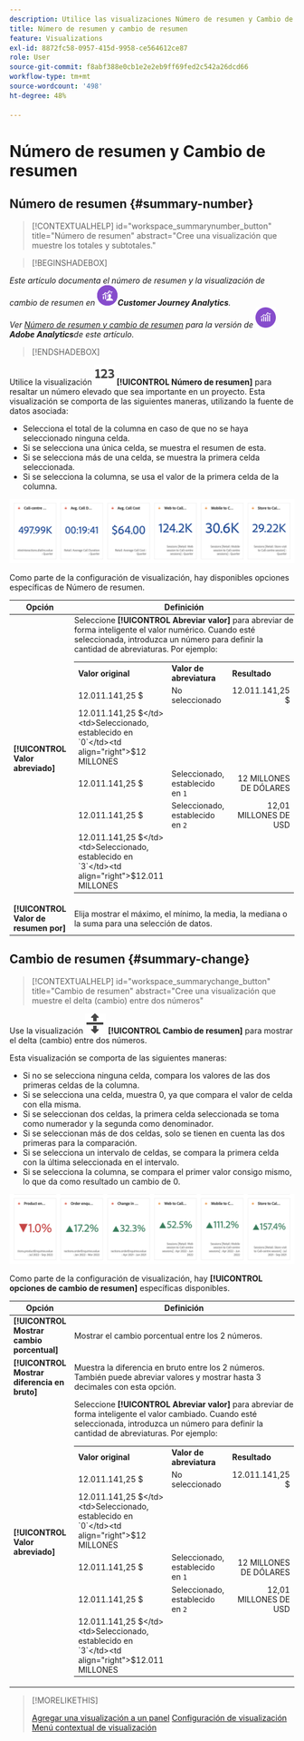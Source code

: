 ```yaml
---
description: Utilice las visualizaciones Número de resumen y Cambio de resumen para mostrar puntos de datos importantes en un proyecto.
title: Número de resumen y cambio de resumen
feature: Visualizations
exl-id: 8872fc58-0957-415d-9958-ce564612ce87
role: User
source-git-commit: f8abf388e0cb1e2e2eb9ff69fed2c542a26dcd66
workflow-type: tm+mt
source-wordcount: '498'
ht-degree: 48%

---
```


# Número de resumen y Cambio de resumen

## Número de resumen {#summary-number}

<!-- markdownlint-disable MD034 -->

>[!CONTEXTUALHELP]
>id="workspace_summarynumber_button"
>title="Número de resumen"
>abstract="Cree una visualización que muestre los totales y subtotales."

<!-- markdownlint-enable MD034 -->


>[!BEGINSHADEBOX]

*Este artículo documenta el número de resumen y la visualización de cambio de resumen en ![CustomerJourneyAnalytics](/help/assets/icons/CustomerJourneyAnalytics.svg)**Customer Journey Analytics**.<br/>Ver [Número de resumen y cambio de resumen](https://experienceleague.adobe.com/en/docs/analytics/analyze/analysis-workspace/visualizations/summary-number-change) para la versión de ![Adobe Analytics](/help/assets/icons/AdobeAnalytics.svg)**Adobe Analytics**de este artículo.*

>[!ENDSHADEBOX]


Utilice la visualización ![Resumir](/help/assets/icons/123.svg) **[!UICONTROL Número de resumen]** para resaltar un número elevado que sea importante en un proyecto. Esta visualización se comporta de las siguientes maneras, utilizando la fuente de datos asociada:

* Selecciona el total de la columna en caso de que no se haya seleccionado ninguna celda.
* Si se selecciona una única celda, se muestra el resumen de esta.
* Si se selecciona más de una celda, se muestra la primera celda seleccionada.
* Si se selecciona la columna, se usa el valor de la primera celda de la columna.

![Visualización del número de resumen](asses/../assets/summary-number.png)

Como parte de la configuración de visualización, hay disponibles opciones específicas de Número de resumen.

| Opción | Definición |
|--- |--- |
| **[!UICONTROL Valor abreviado]** | Seleccione **[!UICONTROL Abreviar valor]** para abreviar de forma inteligente el valor numérico. Cuando esté seleccionada, introduzca un número para definir la cantidad de abreviaturas. Por ejemplo:<br/><table><tr><td>**Valor original**</td><td>**Valor de abreviatura**</td><td>**Resultado**</td></tr><tr><td>12.011.141,25 $</td><td>No seleccionado</td><td  align="right">12.011.141,25 $</td></tr><tr><td>12.011.141,25 $</td><td>Seleccionado, establecido en `0`</td><td align="right">$12 MILLONES</td></tr><tr><td>12.011.141,25 $</td><td> Seleccionado, establecido en `1`</td><td  align="right">12 MILLONES DE DÓLARES</td></tr><tr><td>12.011.141,25 $</td><td>Seleccionado, establecido en `2`</td><td align="right">12,01 MILLONES DE USD</td></tr><tr><td>12.011.141,25 $</td><td>Seleccionado, establecido en `3`</td><td align="right">$12.011 MILLONES</td></tr></table> |
| **[!UICONTROL Valor de resumen por]** | Elija mostrar el máximo, el mínimo, la media, la mediana o la suma para una selección de datos. |

## Cambio de resumen {#summary-change}

<!-- markdownlint-disable MD034 -->

>[!CONTEXTUALHELP]
>id="workspace_summarychange_button"
>title="Cambio de resumen"
>abstract="Cree una visualización que muestre el delta (cambio) entre dos números"

<!-- markdownlint-enable MD034 -->


Use la visualización ![MoveUpDown](/help/assets/icons/MoveUpDown.svg) **[!UICONTROL Cambio de resumen]** para mostrar el delta (cambio) entre dos números. <!-- This is applicable for AA, not CJA: The green and red color of the Summary Change can be controlled through [custom event polarity](https://experienceleague.adobe.com/docs/analytics/admin/admin-tools/success-events/success-event.html) or a calculated metric's [Show Upward Trend As](https://experienceleague.adobe.com/docs/analytics/components/calculated-metrics/calcmetric-workflow/cm-build-metrics.html) option.-->

<!--
The green and red color of the Summary Change can be controlled through [custom event polarity](https://experienceleague.adobe.com/docs/analytics/admin/admin/c-manage-report-suites/c-edit-report-suites/conversion-var-admin/c-success-events/success-event.md) or a calculated metric's [Show Upward Trend As](https://experienceleague.adobe.com/docs/analytics/components/calculated-metrics/calcmetric-workflow/cm-build-metrics.html) option.
-->

Esta visualización se comporta de las siguientes maneras:

* Si no se selecciona ninguna celda, compara los valores de las dos primeras celdas de la columna.
* Si se selecciona una celda, muestra 0, ya que compara el valor de celda con ella misma.
* Si se seleccionan dos celdas, la primera celda seleccionada se toma como numerador y la segunda como denominador.
* Si se seleccionan más de dos celdas, solo se tienen en cuenta las dos primeras para la comparación.
* Si se selecciona un intervalo de celdas, se compara la primera celda con la última seleccionada en el intervalo.
* Si se selecciona la columna, se compara el primer valor consigo mismo, lo que da como resultado un cambio de 0.


![Visualización de cambio de resumen que muestra el delta entre dos números.s](assets/summary-change.png)


Como parte de la configuración de visualización, hay **[!UICONTROL opciones de cambio de resumen]** específicas disponibles.

| Opción | Definición |
|--- |--- |
| **[!UICONTROL Mostrar cambio porcentual]** | Mostrar el cambio porcentual entre los 2 números. |
| **[!UICONTROL Mostrar diferencia en bruto]** | Muestra la diferencia en bruto entre los 2 números. También puede abreviar valores y mostrar hasta 3 decimales con esta opción. |
| **[!UICONTROL Valor abreviado]** | Seleccione **[!UICONTROL Abreviar valor]** para abreviar de forma inteligente el valor cambiado. Cuando esté seleccionada, introduzca un número para definir la cantidad de abreviaturas. Por ejemplo:<br/><table><tr><td>**Valor original**</td><td>**Valor de abreviatura**</td><td>**Resultado**</td></tr><tr><td>12.011.141,25 $</td><td>No seleccionado</td><td  align="right">12.011.141,25 $</td></tr><tr><td>12.011.141,25 $</td><td>Seleccionado, establecido en `0`</td><td align="right">$12 MILLONES</td></tr><tr><td>12.011.141,25 $</td><td> Seleccionado, establecido en `1`</td><td  align="right">12 MILLONES DE DÓLARES</td></tr><tr><td>12.011.141,25 $</td><td>Seleccionado, establecido en `2`</td><td align="right">12,01 MILLONES DE USD</td></tr><tr><td>12.011.141,25 $</td><td>Seleccionado, establecido en `3`</td><td align="right">$12.011 MILLONES</td></tr></table> |

>[!MORELIKETHIS]
>
>[Agregar una visualización a un panel](/help/analysis-workspace/visualizations/freeform-analysis-visualizations.md#add-visualizations-to-a-panel)
>[Configuración de visualización](/help/analysis-workspace/visualizations/freeform-analysis-visualizations.md#settings)
>[Menú contextual de visualización ](/help/analysis-workspace/visualizations/freeform-analysis-visualizations.md#context-menu)
>
